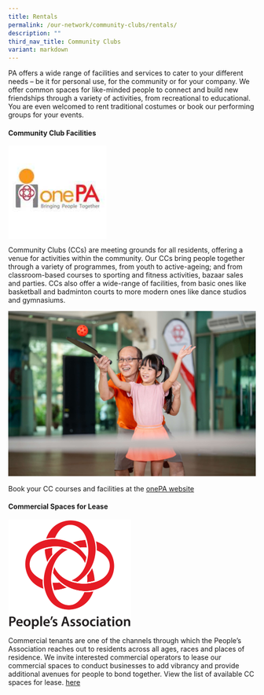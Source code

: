 ```yaml
---
title: Rentals
permalink: /our-network/community-clubs/rentals/
description: ""
third_nav_title: Community Clubs
variant: markdown
---
```

PA offers a wide range of facilities and services to cater to your different needs – be it for personal use, for the community or for your company. We offer common spaces for like-minded people to connect and build new friendships through a variety of activities, from recreational to educational. You are even welcomed to rent traditional costumes or book our performing groups for your events.

#### Community Club Facilities

<img style="width:200px" align="center" alt="onePA Logo" src="/images/Our%20Network/Community%20Club/onepalogo.jpg">

Community Clubs (CCs) are meeting grounds for all residents, offering a venue for activities within the community. Our CCs bring people together through a variety of programmes, from youth to active-ageing; and from classroom-based courses to sporting and fitness activities, bazaar sales and parties. CCs also offer a wide-range of facilities, from basic ones like basketball and badminton courts to more modern ones like dance studios and gymnasiums.

![](/images/Community%20Clubs/CC_Rentals_Facilities.jpg)

Book your CC courses and facilities at the [onePA website](https://www.onepa.gov.sg/)

#### Commercial Spaces for Lease
<img style="width:250px" align="center" alt="People's Association Logo" src="/images/PA%20Logo%202015%20(PNG).png">
		 

Commercial tenants are one of the channels through which the People’s Association reaches out to residents across all ages, races and places of residence. We invite interested commercial operators to lease our commercial spaces to conduct businesses to add vibrancy and provide additional avenues for people to bond together. View the list of available CC spaces for lease. [here](/files/List_of_Availability_PA_9_June_2025.pdf)
